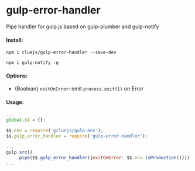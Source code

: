 # gulp-error-handler
Pipe handler for gulp.js based on gulp-plumber and gulp-notify

#### Install:
```
npm i cluejs/gulp-error-handler --save-dev
```

```
npm i gulp-notify -g
```

#### Options:
- (Boolean) `exitOnError`: emit `process.exit(1)` on Error

#### Usage:
``` javascript
...
global.$$ = {};

$$.env = require('@cluejs/gulp-env');
$$.gulp_error_handler = require('gulp-error-handler');

...
gulp.src()
    .pipe($$.gulp_error_handler({exitOnError: $$.env.isProduction()}))
...
```